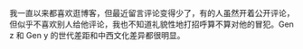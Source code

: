 <p>我一直以来都喜欢逛博客，但最近留言评论变得少了，有的人虽然开着公开评论，但似乎不喜欢别人给他评论，我也不知道礼貌性地打招呼算不算对他的冒犯。Gen z 和 Gen y 的世代差距和中西文化差异都很明显。</p>